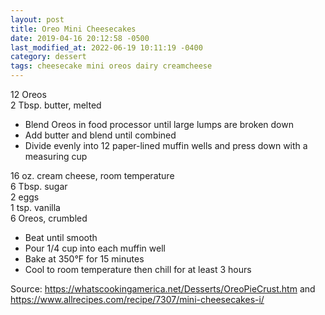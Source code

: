 ```yaml
---
layout: post
title: Oreo Mini Cheesecakes
date: 2019-04-16 20:12:58 -0500
last_modified_at: 2022-06-19 10:11:19 -0400
category: dessert
tags: cheesecake mini oreos dairy creamcheese
---
```

12 Oreos  
2 Tbsp. butter, melted  

  * Blend Oreos in food processor until large lumps are broken down
  * Add butter and blend until combined
  * Divide evenly into 12 paper-lined muffin wells and press down with a measuring cup

16 oz. cream cheese, room temperature  
6 Tbsp. sugar  
2 eggs  
1 tsp. vanilla  
6 Oreos, crumbled  

  * Beat until smooth
  * Pour 1/4 cup into each muffin well
  * Bake at 350°F for 15 minutes
  * Cool to room temperature then chill for at least 3 hours

Source: <https://whatscookingamerica.net/Desserts/OreoPieCrust.htm> and <https://www.allrecipes.com/recipe/7307/mini-cheesecakes-i/>
